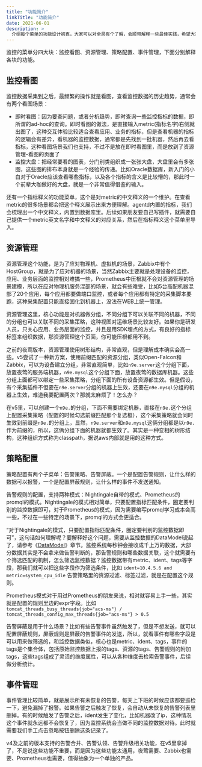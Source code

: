 ```yaml
---
title: "功能简介"
linkTitle: "功能简介"
date: 2021-06-01
description: >
  介绍每个菜单的功能设计初衷，大家可以对全局有个了解，会顺带解释一些最佳实践，希望大家可以认真读完本章节
---
```


监控的菜单分四大块：监控看图、资源管理、策略配置、事件管理，下面分别解释各块的功能。

## 监控看图

监控数据采集到之后，最频繁的操作就是看图，查看监控数据的历史趋势，通常会有两个看图场景：

- 即时看图：因为要查问题，或者分析趋势，即时查询一些监控指标的数据，即所谓的ad-hoc的查询。即时看图的做法，是直接输入metric(指标名字)右侧就出图了，这种交互体验比较适合查看应用、业务的指标，但是查看机器的指标的逻辑会有差异，看机器的监控数据，通常都是先找到一批机器，然后再去看指标，这种看图场景我们也支持，不过不是放在即时看图里，而是放到了资源管理-看图的页面了
- 监控大盘：把经常要看的图表，分门别类组织成一张张大盘，大盘里会有多张图，这些图的排布本身就是一个经验的传递。比如Oracle数据库，新入门的小白对于Oracle应该查看哪些指标，以及各个指标的含义是比较懵的，那此时一个前辈大咖做好的大盘，就是一个非常值得借鉴的输入。

还有一个指标释义的功能菜单，这个是对metric的中文释义的一个维护。在查看metric的很多场景都会把这个释义展示出来方便理解。agentd内置的指标，我们会梳理出一个中文释义，内置到数据库里。后续如果朋友要自己写插件，就需要自己提供一个metric英文名字和中文释义的对应关系，然后在指标释义这个菜单里导入。

## 资源管理

资源管理这个功能，是为了应对物理机、虚拟机的场景，Zabbix中有个HostGroup，就是为了应对机器的场景，当然Zabbix主要就是处理设备的监控，应用、业务层面的监控相对难搞一些，Prometheus中压根就不会对资源管理的场景建模，所以在应对物理机服务混部的场景，就会有些难受，比如5台高配机器混部了20个应用，每个应用都要做端口监控，或者每个应用都有特定的采集脚本要跑，这种采集配置只能直接固化到机器上，没法在WEB上统一管理。

资源管理这里，核心功能是对机器做分组，不同分组下可以关联不同的机器，不同的分组也可以关联不同的采集策略，这种视图对运维场景比较友好。如果你是研发人员，只关心应用、业务层面的监控，并且是用SDK埋点的方式，有良好的指标标签来组织数据，那资源管理这个页面，你可能压根都用不到。

之前的夜莺版本，资源管理使用树形结构，非常直观，但是理解成本确实会高一些。v5尝试了一种新方案，使用前缀匹配的资源分组，类似Open-Falcon和Zabbix，可以为设备建立分组，非常直观简单，比如`n9e.server`这个分组下面，放置夜莺的服务端机器，`n9e.mysql`这个分组下面，放置夜莺的数据库机器。这些分组上面都可以绑定一些采集策略，分组下面的所有设备资源都生效。但是假设，有个采集插件不但要在`n9e.server`分组的机器上生效，还要在`n9e.mysql`分组的机器上生效，难道我要配置两次？那就太麻烦了！怎么办？

在v5里，可以创建一个`n9e.`的分组，下面不需要绑定机器，直接在`n9e.`这个分组上配置采集策略（配置的时候勾选前缀匹配那个复选框），这个采集策略就会同时生效到前缀是`n9e.`的分组上，显然，`n9e.server`和`n9e.mysql`这俩分组都是以`n9e.`作为前缀的，所以，这俩分组下面的机器就都生效了。其实是一种变相的树形结构，这种组织方式称为classpath，据说aws内部就是用的这种方式。

## 策略配置

策略配置有两个子菜单：告警策略、告警屏蔽。一个是配置告警规则，让什么样的数据可以报警，一个是配置屏蔽规则，让什么样的事件不发送通知。

告警规则的配置，支持两种模式：Nightingale自带的模式、Prometheus的promql的模式。Nightingale的模式相对简单，只要配置指标匹配条件，圈定要判别的监控数据即可，对于Prometheus的模式，因为需要编写promql学习成本会高一些，不过在一些特定的场景下，promql的方式会更适合。

“对于Nightingale的模式，只要配置指标匹配条件，圈定要判别的监控数据即可”，这句话如何理解呢？要解释好这个问题，需要从监控数据的DataModel说起了，请参考《[DataModel](/docs/appendix/datamodel/)》章节。监控系统每秒钟会接收成千上万的数据，大部分数据其实是不会拿来做告警判断的，那告警规则和哪些数据关联，这个就需要有个筛选匹配的机制，怎么筛选监控数据？监控数据带有metric、ident、tags等字段，那我们就可以把这些字段作为筛选条件，比如 `ident=10.4.5.6 and metric=system_cpu_idle` 告警策略里的资源过滤、标签过滤，就是在配置这个规则。

Prometheus模式对于用过Prometheus的朋友来说，相对就容易上手一些，其实就是配置的规则里边的expr字段。比如 `tomcat_threads_busy_threads{job="acs-ms"} /  tomcat_threads_config_max_threads{job="acs-ms"} > 0.5`

告警屏蔽是用于什么场景？比如有些告警事件虽然触发了，但是不想发送，就可以配置屏蔽规则，屏蔽规则是屏蔽的告警事件的发送，所以，就看事件有哪些字段是可以用来做筛选的，和监控数据类似，核心也是metric、ident、tags，事件的tags是个集合体，包括原始监控数据上报的tags、资源的tags、告警规则的附加tags，这些tags组成了灵活的维度属性，可以从各种维度去检索告警事件，后续做分析统计。

## 事件管理

事件管理比较简单，就是展示所有未恢复的告警，每天上下班的时候应该都要巡检一下，避免漏掉了报警。如果告警之后触发了恢复，会自动从未恢复的告警列表里删掉。有的时候触发了告警之后，ident发生了变化，比如机器改了ip，这种情况这个事件就永远都不会恢复了，因为监控系统会当做不同的监控数据对待。此时就需要我们手工点击忽略按钮删除这条记录了。

v4及之前的版本支持的告警合并、告警认领、告警升级相关功能，在v5里拿掉了，不是说这些功能不重要，而是因为这些功能太通用，夜莺需要、Zabbix也需要、Prometheus也需要，值得抽象为一个单独的产品。
